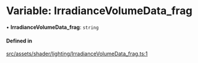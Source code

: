 # Variable: IrradianceVolumeData\_frag

• **IrradianceVolumeData\_frag**: `string`

#### Defined in

[src/assets/shader/lighting/IrradianceVolumeData_frag.ts:1](https://github.com/Orillusion/orillusion/blob/main/src/assets/shader/lighting/IrradianceVolumeData_frag.ts#L1)
